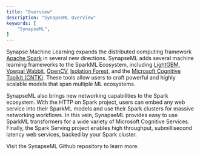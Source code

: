 ```yaml
---
title: "Overview"
description: "SynapseML Overview"
keywords: [
	"SynapseML",
]
---
```


Synapse Machine Learning expands the distributed computing framework [Apache Spark](https://github.com/apache/spark) in several new directions. SynapseML adds several machine learning frameworks to the SparkML Ecosystem, including [LightGBM](/docs/features/lightgbm/about), [Vowpal Wabbit](/docs/features/vw/about), [OpenCV](https://opencv.org/), [Isolation Forest](https://github.com/linkedin/isolation-forest), and the [Microsoft Cognitive Toolkit (CNTK)](https://www.microsoft.com/en-us/research/product/cognitive-toolkit/). These tools allow users to craft powerful and highly scalable models that span multiple ML ecosystems.

<!--truncate-->

SynapseML also brings new networking capabilities to the Spark ecosystem. With the HTTP on Spark project, users can embed any web service into their SparkML models and use their Spark clusters for massive networking workflows. In this vein, SynapseML provides easy to use SparkML transformers for a wide variety of Microsoft Cognitive Services. Finally, the Spark Serving project enables high throughput, submillisecond latency web services, backed by your Spark cluster.

Visit the SynapseML Github repository to learn more.
